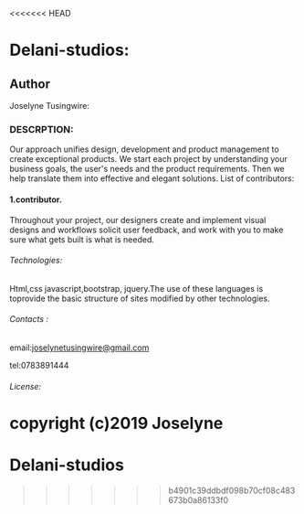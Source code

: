 <<<<<<< HEAD
# Delani-studios:
##  Author
Joselyne Tusingwire:

###  DESCRPTION:
Our approach unifies design, development and
product management to create exceptional products.
We start each project by understanding your business goals,
the user's needs and the product requirements.
Then we help translate them into effective and elegant solutions.
List of contributors:


####   1.contributor.

Throughout your project, our designers create and implement visual designs and workflows solicit user feedback, and work with you to make sure what gets built is what is needed.


######  Technologies:
Html,css javascript,bootstrap, jquery.The use of these languages is toprovide the basic structure of sites modified by other technologies.

######    Contacts :
email:joselynetusingwire@gmail.com

tel:0783891444

######  License:


copyright (c)2019 Joselyne
=======
# Delani-studios
>>>>>>> b4901c39ddbdf098b70cf08c483673b0a86133f0
